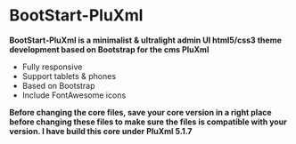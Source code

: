 BootStart-PluXml
================

**BootStart-PluXml is a minimalist & ultralight admin UI html5/css3 theme development based on Bootstrap for the cms PluXml**

* Fully responsive
* Support tablets & phones
* Based on Bootstrap
* Include FontAwesome icons

**Before changing the core files, save your core version in a right place before changing these files to make sure the files is compatible with your version. I have build this core under PluXml 5.1.7**